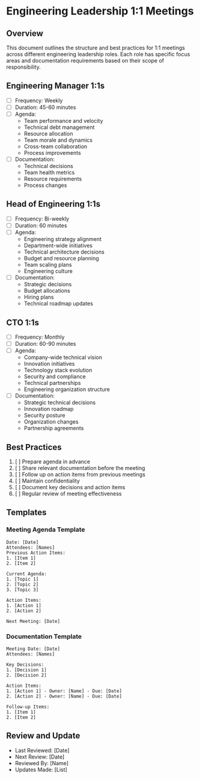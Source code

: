 # Engineering Leadership 1:1 Meetings

## Overview
This document outlines the structure and best practices for 1:1 meetings across different engineering leadership roles. Each role has specific focus areas and documentation requirements based on their scope of responsibility.

## Engineering Manager 1:1s
- [ ] Frequency: Weekly
- [ ] Duration: 45-60 minutes
- [ ] Agenda:
  - Team performance and velocity
  - Technical debt management
  - Resource allocation
  - Team morale and dynamics
  - Cross-team collaboration
  - Process improvements
- [ ] Documentation:
  - Technical decisions
  - Team health metrics
  - Resource requirements
  - Process changes

## Head of Engineering 1:1s
- [ ] Frequency: Bi-weekly
- [ ] Duration: 60 minutes
- [ ] Agenda:
  - Engineering strategy alignment
  - Department-wide initiatives
  - Technical architecture decisions
  - Budget and resource planning
  - Team scaling plans
  - Engineering culture
- [ ] Documentation:
  - Strategic decisions
  - Budget allocations
  - Hiring plans
  - Technical roadmap updates

## CTO 1:1s
- [ ] Frequency: Monthly
- [ ] Duration: 60-90 minutes
- [ ] Agenda:
  - Company-wide technical vision
  - Innovation initiatives
  - Technology stack evolution
  - Security and compliance
  - Technical partnerships
  - Engineering organization structure
- [ ] Documentation:
  - Strategic technical decisions
  - Innovation roadmap
  - Security posture
  - Organization changes
  - Partnership agreements

## Best Practices
1. [ ] Prepare agenda in advance
2. [ ] Share relevant documentation before the meeting
3. [ ] Follow up on action items from previous meetings
4. [ ] Maintain confidentiality
5. [ ] Document key decisions and action items
6. [ ] Regular review of meeting effectiveness

## Templates
### Meeting Agenda Template
```
Date: [Date]
Attendees: [Names]
Previous Action Items:
1. [Item 1]
2. [Item 2]

Current Agenda:
1. [Topic 1]
2. [Topic 2]
3. [Topic 3]

Action Items:
1. [Action 1]
2. [Action 2]

Next Meeting: [Date]
```

### Documentation Template
```
Meeting Date: [Date]
Attendees: [Names]

Key Decisions:
1. [Decision 1]
2. [Decision 2]

Action Items:
1. [Action 1] - Owner: [Name] - Due: [Date]
2. [Action 2] - Owner: [Name] - Due: [Date]

Follow-up Items:
1. [Item 1]
2. [Item 2]
```

## Review and Update
- Last Reviewed: [Date]
- Next Review: [Date]
- Reviewed By: [Name]
- Updates Made: [List] 